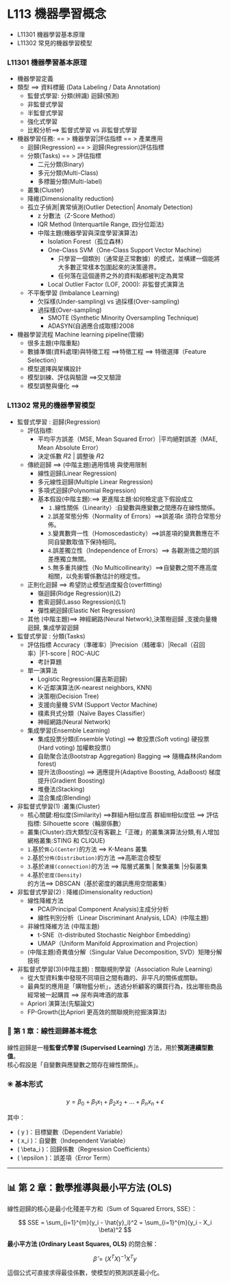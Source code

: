# L113 機器學習概念
- L11301 機器學習基本原理
- L11302 常見的機器學習模型

### L11301 機器學習基本原理
- 機器學習定義
- 類型  ==> 資料標籤 (Data Labeling / Data Annotation)
  - 監督式學習:  分類(辨識)   迴歸(預測)
  - 非監督式學習
  - 半監督式學習
  - 強化式學習
  - 比較分析==> 監督式學習 vs 非監督式學習
- 機器學習任務: == >  機器學習|評估指標 == > 產業應用
  - 迴歸(Regression) == >  迴歸(Regression)評估指標 
  - 分類(Tasks) == > 評估指標 
    - 二元分類(Binary)
    - 多元分類(Multi-Class)
    - 多標籤分類(Multi-label)  
  - 叢集(Cluster)
  - 降維(Dimensionality reduction)
  - 孤立子偵測|異常偵測(Outlier Detection| Anomaly Detection)
    - z 分數法（Z-Score Method）
    - IQR Method (Interquartile Range, 四分位距法)
    - 中階主題(機器學習與深度學習演算法)
      - Isolation Forest（孤立森林）
      - One-Class SVM（One-Class Support Vector Machine）
        - 只學習一個類別（通常是正常數據）的模式，並構建一個能將大多數正常樣本包圍起來的決策邊界。
        - 任何落在這個邊界之外的資料點都被判定為異常 
      - Local Outlier Factor (LOF, 2000): 非監督式演算法
  - 不平衡學習 (Imbalance Learning)
    - 欠採樣(Under-sampling) vs 過採樣(Over-sampling)
    - 過採樣(Over-sampling)
      - SMOTE (Synthetic Minority Oversampling Technique)
      - ADASYN(自適應合成取樣)2008
- 機器學習流程  Machine learning pipeline(管線)
  - 很多主題(中階重點)
  - 數據準備(資料處理)與特徵工程 ==>特徵工程 ==> 特徵選擇（Feature Selection）
  - 模型選擇與架構設計
  - 模型訓練、評估與驗證 ==>交叉驗證
  - 模型調整與優化 ==>

### L11302 常見的機器學習模型
- 監督式學習 : 迴歸(Regression)
  - 評估指標:
    - 平均平方誤差（MSE, Mean Squared Error）|平均絕對誤差（MAE, Mean Absolute Error）
    - 決定係數 𝑅2 | 調整後 𝑅2
  - 傳統迴歸 ==> (中階主題)適用情境 與使用限制
    - 線性迴歸(Linear Regression)
    - 多元線性迴歸(Multiple Linear Regression)
    - 多項式迴歸(Polynomial Regression)
    - 基本假設(中階主題):==> 更進階主題:如何檢定底下假設成立
      - `１`.線性關係（Linearity）:自變數與應變數之間應存在線性關係。
      - `2`.誤差常態分佈（Normality of Errors）==>誤差項ε 須符合常態分佈。
      - `3`.變異數齊一性（Homoscedasticity）==>誤差項的變異數應在不同自變數取值下保持相同。
      - `4`.誤差獨立性（Independence of Errors）==> 各觀測值之間的誤差應獨立無關。
      - `5`.無多重共線性（No Multicollinearity）==>自變數之間不應高度相關，以免影響係數估計的穩定性。
  - 正則化迴歸 ==> 希望防止模型過度擬合(overfitting)
    - 嶺迴歸(Ridge Regression)(L2)
    - 套索迴歸(Lasso Regression)(L1)
    - 彈性網迴歸(Elastic Net Regression)
  - 其他 (中階主題)==>  神經網路(Neural Network),決策樹迴歸 ,支援向量機迴歸, 集成學習迴歸
- 監督式學習 : 分類(Tasks) 
  - 評估指標 Accuracy（準確率）|Precision（精確率）|Recall（召回率）|F1-score | ROC-AUC
    - 考計算題 
  - 單一演算法
    - Logistic Regression(羅吉斯迴歸)
    - K-近鄰演算法(K-nearest neighbors, KNN)
    - 決策樹(Decision Tree)
    - 支援向量機 SVM (Support Vector Machine)
    - 樸素貝式分類（Naïve Bayes Classifier）
    - 神經網路(Neural Network)
  - 集成學習(Ensemble Learning)
    - 集成投票分類(Ensemble Voting) ==> 軟投票(Soft voting) 硬投票(Hard voting) 加權軟投票()
    - 自助聚合法(Bootstrap Aggregation) Bagging ==> 隨機森林(Random forest)
    - 提升法(Boosting) ==> 適應提升(Adaptive Boosting, AdaBoost)  梯度提升(Gradient Boosting)
    - 堆疊法(Stacking)
    - 混合集成(Blending)
- 非監督式學習(1) :叢集(Cluster)
  - 核心關鍵:相似度(Similarity) ==>群組`內`相似度高 群組`間`相似度低 ==>  評估指標: Silhouette score（輪廓係數）
  - 叢集(Cluster):四大類型(沒有客觀上「正確」的叢集演算法分類,有人增加網格叢集:STING 和 CLIQUE)
  - `1`.基於`質心(Center)`的方法 ==> K-Means 叢集
  - `2`.基於`分佈(Distribution)`的方法 ==>高斯混合模型
  - `3`.基於`連接(connection)`的方法 ==> 階層式叢集 | 聚集叢集 |分裂叢集
  - `4`.基於`密度(Density)`的方法==> DBSCAN（基於密度的雜訊應用空間叢集） 
- 非監督式學習(2) : 降維(Dimensionality reduction)
  - 線性降維方法
    - PCA(Principal Component Analysis)主成分分析
    - 線性判別分析（Linear Discriminant Analysis, LDA）(中階主題)
  - 非線性降維方法 (中階主題)
    - t-SNE（t-distributed Stochastic Neighbor Embedding）
    - UMAP（Uniform Manifold Approximation and Projection） 
  - (中階主題)奇異值分解（Singular Value Decomposition, SVD）矩陣分解技術
- 非監督式學習(3)(中階主題) : 關聯規則學習（Association Rule Learning）
  - 從大型資料集中發現不同項目之間有趣的、非平凡的關係或關聯。
  - 最典型的應用是「購物籃分析」，透過分析顧客的購買行為，找出哪些商品經常被一起購買 ==>  尿布與啤酒的故事
  - Apriori 演算法(先驅論文)
  - FP-Growth(比Apriori 更高效的關聯規則挖掘演算法)


 ### 🧠 第 1 章：線性迴歸基本概念

線性迴歸是一種**監督式學習 (Supervised Learning)** 方法，用於**預測連續型數值**。  
核心假設是「自變數與應變數之間存在線性關係」。

### ✳️ 基本形式

$$
y = \beta_0 + \beta_1x_1 + \beta_2x_2 + \dots + \beta_nx_n + \epsilon
$$

其中：
- \( y \)：目標變數（Dependent Variable）  
- \( x_i \)：自變數（Independent Variable）  
- \( \beta_i \)：回歸係數（Regression Coefficients）  
- \( \epsilon \)：誤差項（Error Term）

---

## 📊 第 2 章：數學推導與最小平方法 (OLS)

線性迴歸的核心是最小化殘差平方和（Sum of Squared Errors, SSE）：

$$
SSE = \sum_{i=1}^{m}(y_i - \hat{y}_i)^2 = \sum_{i=1}^{m}(y_i - X_i \beta)^2
$$

**最小平方法 (Ordinary Least Squares, OLS)** 的閉合解：

$$
\hat{\beta} = (X^TX)^{-1}X^Ty
$$

這個公式可直接求得最佳係數，使模型的預測誤差最小化。

